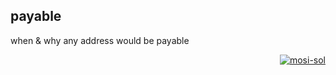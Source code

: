 ## payable

when & why any address would be payable

<p align="right">
  <a href="https://github.com/mosi-sol/5min" target="blank">
    <img src="https://img.shields.io/badge/5%20minutes%20in%20solidity-live%20video%20in%20random%20time%20of%20day-violet?style=for-the-badge&logo=solidity&labelColor=red" alt="mosi-sol" />
  </a>  
</p>
